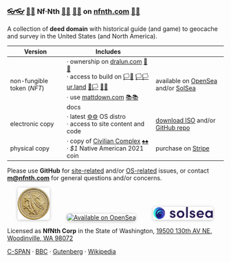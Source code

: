 
### [👓👓](http://xn--4p8ha.ws) [🧤🧤](http://xn--uv9ha.ws) Nf·Nth [👖👖](http://xn--7p8ha.ws) [🧦🧦](http://xn--wv9ha.ws/) on [nfnth.com](https://nfnth.com) [🙂🙂](https://xn--938ha.ws)

A collection of **deed domain** with historical guide (and game) to geocache and survey in the United States (and North America).

|Version|Includes||
|-|-|-|
|non-fungible token (*NFT*)|· ownership on [dralun.com](https://dralun.com) [🌳🌳](https://xn--wh8ha.ws)<br/>· access to build on [🏳🏴](https://xn--en8hc.ws) [🏳🏳](https://xn--en8ha.ws) [ur.land](https://ur.land) [🏴🏳](https://xn--en8hb.ws) [🏴🏴](https://xn--fn8ha.ws)<br/>· use [mattdown.com](https://mattdown.com) [📚📚](https://xn--zt8ha.ws) docs|available on [OpenSea](https://opensea.io/nfnth) and/or [SolSea](https://solsea.io/login)|
|electronic copy|· latest [⚙⚙](https://xn--x7ha.ws) OS distro<br/>· access to site content and code|[download ISO](https://github.com/nfnth/os) and/or [GitHub repo](https://github.com/nfnth/os)|
|physical copy|· copy of [Civilian Complex]() [♠♠](http://xn--b6ha.ws)<br/>· *$1* Native American 2021 coin|purchase on [Stripe](https://buy.stripe.com/5kA4hL5NB6Qv7Ty5kk)|

Please use **GitHub** for [site-related](https://github.com/nfnth/nfnth/issues) and/or [OS-related](https://github.com/nfnth/nfnth/issues) issues, or contact **m@nfnth.com** for general questions and/or concerns.

<a href="https://buy.stripe.com/5kA4hL5NB6Qv7Ty5kk" target="_blank"><img style="margin-left:24px; width:75px; border-radius:5px; box-shadow: 0px 1px 6px rgba(0, 0, 0, 0.25);" src="img/coin.jpg" alt="Purchase NfNth Collectible" /></a>&nbsp;&nbsp;&nbsp;&nbsp;<a href="https://opensea.io/nfnth" title="Buy on OpenSea" target="_blank"><img style="margin-left:24px; width:160px; border-radius:5px; box-shadow: 0px 1px 6px rgba(0, 0, 0, 0.25);" src="https://storage.googleapis.com/opensea-static/Logomark/Badge%20-%20Available%20On%20-%20Light.png" alt="Available on OpenSea" /></a>&nbsp;&nbsp;&nbsp;&nbsp;<a href="https://solsea.io/login" title="Buy on SolSea" target="_blank"><img style="margin-left:24px; width:140px; border-radius:5px; box-shadow: 0px 1px 6px rgba(0, 0, 0, 0.25);" src="img/SolSea_Logo.svg" alt="Available on SolSea" /></a>

Licensed as **NfNth Corp** in the State of Washington, [19500 130th AV NE, Woodinville, WA 98072](https://www.google.com/maps/place/19500+130th+Ave+NE,+Woodinville,+WA+98072/@47.7479925,-122.1874976,14.79z/data=!4m8!1m2!2m1!1surland!3m4!1s0x54900e91e7d1bbd7:0xc04ec07789786761!8m2!3d47.7690595!4d-122.1662039)

[C-SPAN](https://www.c-span.org) · [BBC](http://feeds.bbci.co.uk/news/rss.xml) · [Gutenberg](http://www.gutenberg.org) · [Wikipedia](http://www.wikipedia.org/wiki/Special:Random)
